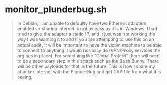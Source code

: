 # monitor_plunderbug.sh
> In Debian, I am unable to defaulty have two Ethernet adapters enabled so sharing internet is not as easy as it is in Windows. I had tried to give the adapter a static IP, and it just was not working the way I was wanting it to and if you are attempting to use this on an actual audit, it will be important to have the victim machine to be able to connect to anything it would normally do (VPN/Proxy services the org has in place). For something like "Global Protect" there will need to be a secondary step in this attack such as the Bash Bunny. There will be other payloads for that in the future.
> This is how I share my attacker internet with the PlunderBug and get CAP file from what it is seeing.

